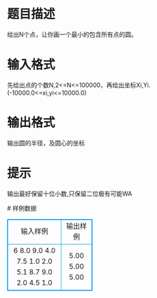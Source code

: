 # 

 
 # 题目描述 
<p>
给出N个点，让你画一个最小的包含所有点的圆。</p> 

 
 # 输入格式 
<p>
先给出点的个数N,2<=N<=100000，再给出坐标Xi,Yi.(-10000.0<=xi,yi<=10000.0)<br></p> 

 
 # 输出格式 
<p>
输出圆的半径，及圆心的坐标</p> 

 
 # 提示 
<p>
输出最好保留十位小数,只保留二位极有可能WA</p> 
# 样例数据
<style>
        table,table tr th, table tr td { border:1px solid #0094ff; }
        table { width: 200px; min-height: 25px; line-height: 25px; text-align: center; border-collapse: collapse;}   
    </style>
<table>
	<tr>
		<td>输入样例</td>
		<td>输出样例</td>
	</tr>
<tr><td>6
8.0 9.0
4.0 7.5
1.0 2.0
5.1 8.7
9.0 2.0
4.5 1.0


</td><td>
5.00
5.00 5.00
</td></tr></table>

